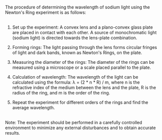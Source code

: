 The procedure of determining the wavelength of sodium light using the Newton's Ring experiment is as follows:<br><br>

1. Set up the experiment: A convex lens and a plano-convex glass plate are placed in contact with each other. A source of monochromatic light (sodium light) is directed towards the lens-plate combination.<br>

2. Forming rings: The light passing through the lens forms circular fringes of light and dark bands, known as Newton's Rings, on the plate.<br>

3. Measuring the diameter of the rings: The diameter of the rings can be measured using a microscope or a scale placed parallel to the plate.<br>

4. Calculation of wavelength: The wavelength of the light can be calculated using the formula: λ = (2 * n * R) / m, where n is the refractive index of the medium between the lens and the plate, R is the radius of the ring, and m is the order of the ring.<br>

5. Repeat the experiment for different orders of the rings and find the average wavelength.<br><br>

Note: The experiment should be performed in a carefully controlled environment to minimize any external disturbances and to obtain accurate results.
